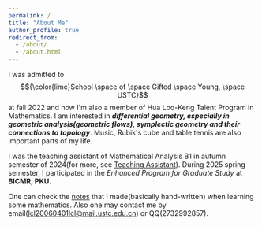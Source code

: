 ```yaml
---
permalink: /
title: "About Me"
author_profile: true
redirect_from: 
  - /about/
  - /about.html
---
```


I was admitted to $${\color{lime}School \space of \space Gifted \space Young, \space USTC}$$ at fall 2022 and now I'm also a member of Hua Loo-Keng Talent Program in Mathematics. I am interested in ***differential geometry, especially in geometric analysis(geometric flows), symplectic geometry and their connections to topology***. Music, Rubik's cube and table tennis are also important parts of my life.

I was the teaching assistant of Mathematical Analysis B1 in autumn semester of 2024(for more, see [Teaching Assistant](https://lyuchangle2006.github.io/TeachingAssistant/)). During 2025 spring semester, I participated in the _Enhanced Program for Graduate Study_ at **BICMR, PKU**.

One can check the [notes](https://lyuchangle2006.github.io/Notes/) that I made(basically hand-written) when learning some mathematics. Also one may contact me by email(lcl20060401lcl@mail.ustc.edu.cn) or QQ(2732992857).


